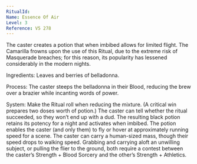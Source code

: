 ```yaml
---
RitualId: 
Name: Essence Of Air
Level: 3
Reference: V5 278
---
```

The caster creates a potion that when imbibed allows for limited flight. The Camarilla frowns upon the use of this Ritual, due to the extreme risk of Masquerade breaches; for this reason, its popularity has lessened considerably in the modern nights.     

Ingredients: Leaves and berries of belladonna.     

Process: The caster steeps the belladonna in their Blood, reducing the brew over a brazier while incanting words of power.     

System: Make the Ritual roll when reducing the mixture. (A critical win prepares two doses worth of potion.) The caster can tell whether the ritual succeeded, so they won’t end up with a dud. The resulting black potion retains its potency for a night and activates when imbibed. The potion enables the caster (and only them) to fly or hover at approximately running speed for a scene. The caster can carry a human-sized mass, though their speed drops to walking speed. Grabbing and carrying aloft an unwilling subject, or pulling the flier to the ground, both require a contest between the caster’s Strength + Blood Sorcery and the other’s Strength + Athletics.